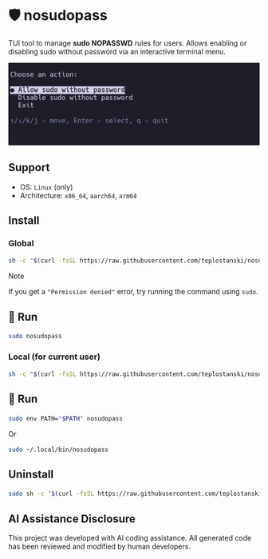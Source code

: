 # 🛡️ nosudopass

TUI tool to manage **sudo NOPASSWD** rules for users.
Allows enabling or disabling sudo without password via an interactive terminal menu.

![screen](./screen.png)

## Support
- OS: `Linux` (only)
- Architecture: `x86_64`, `aarch64`, `arm64`

## Install

### Global

```bash
sh -c "$(curl -fsSL https://raw.githubusercontent.com/teplostanski/nosudopass/main/scripts/install.sh)" -- --global
```

> [!NOTE]
> If you get a `"Permission denied"` error, try running the command using `sudo`.

## 🚀 Run

```bash
sudo nosudopass
```

### Local (for current user)

```bash
sh -c "$(curl -fsSL https://raw.githubusercontent.com/teplostanski/nosudopass/main/scripts/install.sh)"
```

## 🚀 Run

```bash
sudo env PATH="$PATH" nosudopass
```
Or
```bash
sudo ~/.local/bin/nosudopass
```

## Uninstall

```bash
sudo sh -c "$(curl -fsSL https://raw.githubusercontent.com/teplostanski/nosudopass/main/scripts/uninstall.sh)"
```

## AI Assistance Disclosure

This project was developed with AI coding assistance. 
All generated code has been reviewed and modified by human developers.
